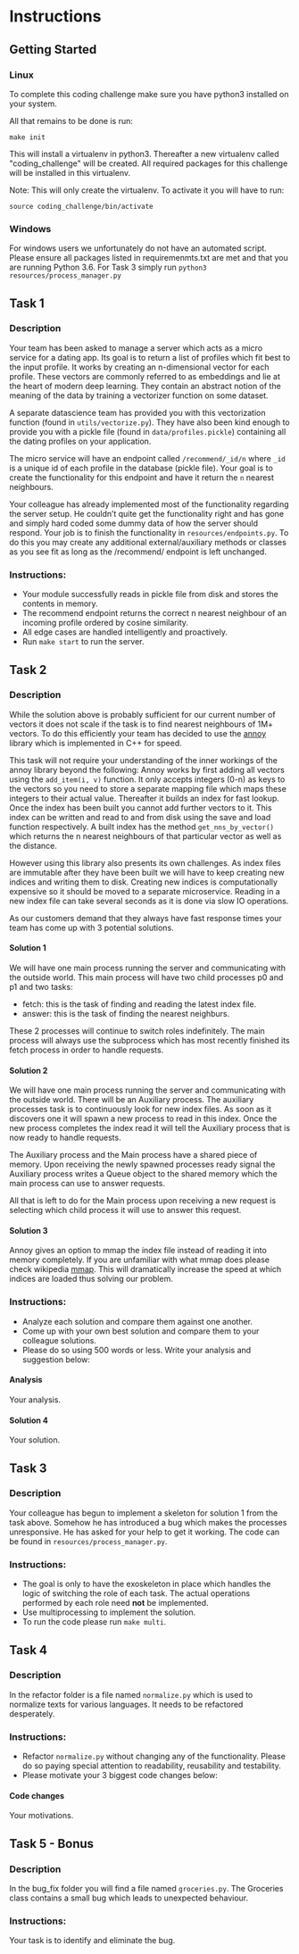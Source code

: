 # Instructions

## Getting Started

### Linux

To complete this coding challenge make sure you have python3 installed on your system.

All that remains to be done is run:

    make init


This will install a virtualenv in python3. Thereafter a new virtualenv called "coding_challenge" will be created. All required packages for this challenge will be installed in this virtualenv.

Note: This will only create the virtualenv. To activate it you will have to run:

    source coding_challenge/bin/activate

### Windows

For windows users we unfortunately do not have an automated script. Please ensure all packages listed in requiremenmts.txt are met and that you are running Python 3.6. For Task 3 simply run `python3 resources/process_manager.py`


## Task 1

### Description

Your team has been asked to manage a server which acts as a micro service for a dating app. Its goal is to return a list of profiles which fit best to the input profile. It works by creating an n-dimensional vector for each profile. These vectors are commonly referred to as embeddings and lie at the heart of modern deep learning. They contain an abstract notion of the meaning of the data by training a vectorizer function on some dataset. 

A separate datascience team has provided you with this vectorization function (found in `utils/vectorize.py`). They have also been kind enough to provide you with a pickle file (found in `data/profiles.pickle`) containing all the dating profiles on your application. 

The micro service will have an endpoint called `/recommend/_id/n` where `_id` is a unique id of each profile in the database (pickle file). Your goal is to create the functionality for this endpoint and have it return the `n` nearest neighbours.


Your colleague has already implemented most of the functionality regarding the server setup.
He couldn’t quite get the functionality right and has gone and simply hard coded some dummy data of how the server should respond.
Your job is to finish the functionality in `resources/endpoints.py`. To do this you may create any additional external/auxiliary methods or classes as you see fit as long as the /recommend/ endpoint is left unchanged.

### Instructions:

- Your module successfully reads in pickle file from disk and stores the contents in memory.
- The recommend endpoint returns the correct n nearest neighbour of an incoming profile ordered by cosine similarity.
- All edge cases are handled intelligently and proactively.
- Run `make start` to run the server.


## Task 2

### Description

While the solution above is probably sufficient for our current number of vectors it does not scale if the task is to find nearest neighbours of 1M+ vectors. 
To do this efficiently your team has decided to use the [annoy](https://github.com/spotify/annoy) library which is implemented in C++ for speed. 

This task will not require your understanding of the inner workings of the annoy library beyond the following:
Annoy works by first adding all vectors using the `add_item(i, v)` function. It only accepts integers (0-n) as keys to the vectors so you need to store a separate mapping file which maps these integers to their actual value. Thereafter it builds an index for fast lookup. Once the index has been built you cannot add further vectors to it. This index can be written and read to and from disk using the save and load function respectively. A built index has the method `get_nns_by_vector()` which returns the n nearest neighbours of that particular vector as well as the distance.

However using this library also presents its own challenges. 
As index files are immutable after they have been built we will have to keep creating new indices and writing them to disk.
Creating new indices is computationally expensive so it should be moved to a separate microservice.
Reading in a new index file can take several seconds as it is done via slow IO operations.

As our customers demand that they always have fast response times your team has come up with 3 potential solutions. 

#### Solution 1 

We will have one main process running the server and communicating with the outside world. This main process will have two child processes p0 and p1 and two tasks:

- fetch: this is the task of finding and reading the latest index file.
- answer: this is the task of finding the nearest neighburs.

These 2 processes will continue to switch roles indefinitely. The main process will always use the subprocess which has most recently finished its fetch process in order to handle requests.

#### Solution 2
  
We will have one main process running the server and communicating with the outside world. There will be an Auxiliary process. The auxiliary processes task is to continuously look for new index files. As soon as it discovers one it will spawn a new process to read in this index. Once the new process completes the index read it will tell the Auxiliary process that is now ready to handle requests.

The Auxiliary process and the Main process have a shared piece of memory. Upon receiving the newly spawned processes ready signal the Auxiliary process writes a Queue object to the shared memory which the main process can use to answer requests.

All that is left to do for the Main process upon receiving a new request is selecting which child process it will use to answer this request. 

#### Solution 3 

Annoy gives an option to mmap the index file instead of reading it into memory completely. If you are unfamiliar with what mmap does please check wikipedia [mmap](https://en.wikipedia.org/wiki/Mmap). This will dramatically increase the speed at which indices are loaded thus solving our problem.

### Instructions:

- Analyze each solution and compare them against one another. 
- Come up with your own best solution and compare them to your colleague solutions.
- Please do so using 500 words or less. Write your analysis and suggestion below:

#### Analysis

Your analysis.

#### Solution 4

Your solution.


## Task 3

### Description

Your colleague has begun to implement a skeleton for solution 1 from the task above. Somehow he has introduced a bug which makes the processes unresponsive. He has asked for your help to get it working. The code can be found in `resources/process_manager.py`.

### Instructions:
- The goal is only to have the exoskeleton in place which handles the logic of switching the role of each task. The actual operations performed by each role need **not** be implemented.
- Use multiprocessing to implement the solution.
- To run the code please run `make multi`.


## Task 4

### Description

In the refactor folder is a file named `normalize.py` which is used to normalize texts for various languages. 
It needs to be refactored desperately. 

### Instructions:
- Refactor `normalize.py` without changing any of the functionality. Please do so paying special attention to readability, reusability and testability. 
- Please motivate your 3 biggest code changes below:

#### Code changes

Your motivations.

## Task 5 - Bonus

### Description

In the bug_fix folder you will find a file named `groceries.py`. The Groceries class contains a small bug which leads to unexpected behaviour. 

### Instructions:

Your task is to identify and eliminate the bug.
